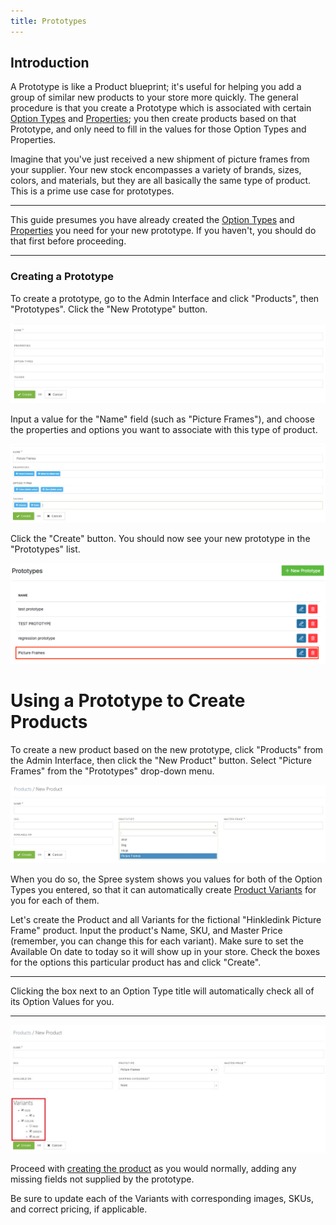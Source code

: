 ```yaml
---
title: Prototypes
---
```


## Introduction

A Prototype is like a Product blueprint; it's useful for helping you add a group of similar new products to your store more quickly. The general procedure is that you create a Prototype which is associated with certain [Option Types](/user/products/product_options.html) and [Properties](/user/products/product_properties.html); you then create products based on that Prototype, and only need to fill in the values for those Option Types and Properties.

Imagine that you've just received a new shipment of picture frames from your supplier. Your new stock encompasses a variety of brands, sizes, colors, and materials, but they are all basically the same type of product. This is a prime use case for prototypes.

***
This guide presumes you have already created the [Option Types](/user/products/product_options.html) and [Properties](/user/products/product_properties.html) you need for your new prototype. If you haven't, you should do that first before proceeding.
***

### Creating a Prototype

To create a prototype, go to the Admin Interface and click "Products", then "Prototypes". Click the "New Prototype" button.

![New Prototype Form](../../../images/user/products/new_prototype.jpg)

Input a value for the "Name" field (such as "Picture Frames"), and choose the properties and options you want to associate with this type of product.

![Filled-In Prototype Form](../../../images/user/products/picture_frame_prototype.jpg)

Click the "Create" button. You should now see your new prototype in the "Prototypes" list.

![Prototypes List](../../../images/user/products/prototypes.jpg)

# Using a Prototype to Create Products

To create a new product based on the new prototype, click "Products" from the Admin Interface, then click the "New Product" button. Select "Picture Frames" from the "Prototypes" drop-down menu.

![Product From Prototype](../../../images/user/products/product_from_prototype.jpg)

When you do so, the Spree system shows you values for both of the Option Types you entered, so that it can automatically create [Product Variants](/user/products/creating_products.html#understanding-variants) for you for each of them.

Let's create the Product and all Variants for the fictional "Hinkledink Picture Frame" product. Input the product's Name, SKU, and Master Price (remember, you can change this for each variant). Make sure to set the Available On date to today so it will show up in your store. Check the boxes for the options this particular product has and click "Create".

***
Clicking the box next to an Option Type title will automatically check all of its Option Values for you.
***

![Prototype Option Types](../../../images/user/products/prototype_product_with_options.jpg)

Proceed with [creating the product](/user/products/creating_products.html) as you would normally, adding any missing fields not supplied by the prototype.

Be sure to update each of the Variants with corresponding images, SKUs, and correct pricing, if applicable.
